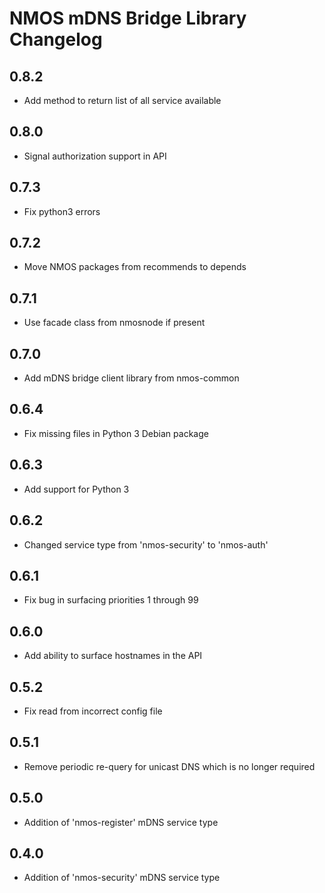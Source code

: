 # NMOS mDNS Bridge Library Changelog


## 0.8.2
- Add method to return list of all service available

## 0.8.0
- Signal authorization support in API

## 0.7.3
- Fix python3 errors

## 0.7.2
- Move NMOS packages from recommends to depends

## 0.7.1
- Use facade class from nmosnode if present

## 0.7.0
- Add mDNS bridge client library from nmos-common

## 0.6.4
- Fix missing files in Python 3 Debian package

## 0.6.3
- Add support for Python 3

## 0.6.2
- Changed service type from 'nmos-security' to 'nmos-auth'

## 0.6.1
- Fix bug in surfacing priorities 1 through 99

## 0.6.0
- Add ability to surface hostnames in the API

## 0.5.2
- Fix read from incorrect config file

## 0.5.1
- Remove periodic re-query for unicast DNS which is no longer required

## 0.5.0
- Addition of 'nmos-register' mDNS service type

## 0.4.0
- Addition of 'nmos-security' mDNS service type
